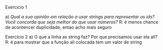 Exercicio 1

a) *Qual a sua opinião em relação a usar strings para representar os ids? Você concorda que seja melhor do que usar números?*
R: é menos chance de acontencer duplicidade, entao acho mais seguro 

Exercicio 2
a) O que a linha as string faz? Por que precisamos usar ela ali?
R: é para mostrar que a função ali colocada tem um valor de string 